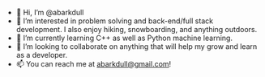 - 👋 Hi, I’m @abarkdull
- 👀 I’m interested in problem solving and back-end/full stack development. I also enjoy hiking, snowboarding, and anything outdoors.
- 🌱 I’m currently learning C++ as well as Python machine learning.
- 💞️ I’m looking to collaborate on anything that will help my grow and learn as a developer.
- 📫 You can reach me at abarkdull@gmail.com!

<!---
abarkdull/abarkdull is a ✨ special ✨ repository because its `README.md` (this file) appears on your GitHub profile.
You can click the Preview link to take a look at your changes.
--->
